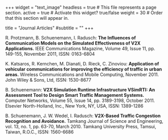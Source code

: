 +++
widget = "text_image"
headless = true  # This file represents a page section.
active = true  # Activate this widget? true/false
weight = 30  # Order that this section will appear in.

title = "Journal Articles"
#subtitle = ""
+++

R. Protzmann, B. Schuenemann, I. Radusch:
<b>The Influences of Communication Models on the Simulated Effectiveness of V2X Applications.</b>
IEEE Communications Magazine, Volume 49, Issue 11, pp. 149-155, November 2011, ISSN: 0163-6804

K. Katsaros, R. Kernchen, M. Dianati, D. Rieck, C. Zinoviou:
<b>Application of vehicular communications for improving the efficiency of traffic in urban areas.</b>
Wireless Communications and Mobile Computing, November 2011. John Wiley & Sons, Ltd, ISSN: 1530-8677

B. Schuenemann:
<b>V2X Simulation Runtime Infrastructure VSimRTI: An Assessment Tool to Design Smart Traffic Management Systems.</b>
Computer Networks, Volume 55, Issue 14, pp. 3189-3198, October 2011. Elsevier North-Holland, Inc., New York, NY, USA, ISSN: 1389-1286

B. Schuenemann, J. W. Wedel, I. Radusch:
<b>V2X-Based Traffic Congestion Recognition and Avoidance.</b>
Tamkang Journal of Science and Engineering, vol. 13, no. 1, pp. 63-70, March 2010. Tamkang University Press, Tamsui, Taiwan, R.O.C., ISSN: 1560-6686
